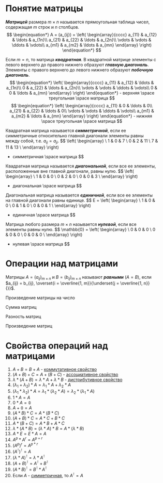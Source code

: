 # Понятие матрицы

***Матрицей*** размера $m \times n$ называется прямоугольная таблица чисел, содержащая $m$ строк и $n$ столбцов.
$$
\begin{equation*}
A = (a_{ij}) = \left(
\begin{array}{cccc}
a_{11} & a_{12} & \ldots & a_{1n}\\
a_{21} & a_{22} & \ldots & a_{2n}\\
\vdots & \vdots & \ddots & \vdots\\
a_{m1} & a_{m2} & \ldots & a_{mn}
\end{array}
\right)
\end{equation*}
$$

Если $m = n$, то матрица ***квадратная***.
В квадратной матрице элементы с левого верхнего до правого нижнего образуют ***главную диагональ***. Элементы с правого верхнего до левого нижнего образуют ***побочную диагональ***.
$$
\begin{equation*}
\left(
\begin{array}{cccc}
a_{11} & a_{12} & \ldots & a_{1n}\\
0 & a_{22} & \ldots & a_{2n}\\
\vdots & \vdots & \ddots & \vdots\\
0 & 0 & \ldots & a_{mn}
\end{array}
\right)
\end{equation*} - верхняя \space треугольная \space матрица
$$
$$
\begin{equation*}
\left(
\begin{array}{cccc}
a_{11} & 0 & \ldots & 0\\
a_{21} & a_{22} & \ldots & 0\\
\vdots & \vdots & \ddots & \vdots\\
a_{m1} & a_{m2} & \ldots & a_{mn}
\end{array}
\right)
\end{equation*} - нижняя \space треугольная \space матрица
$$

Квадратная матрица называется ***симметричной***, если ее симметричные относительно главной диагонали элементы равны между собой, т.е. $a_{ij} = a_{ji}$.
$$
\left(
\begin{array} \\
1 & 0 & 7 \\
0 & 2 & 11 \\
7 & 11 & 13 \\
\end{array}
\right)
- симметричная \space матрица
$$

Квадратная матрица называется ***диагональной***, если все ее элементы, расположенные вне главной диагонали, равны нулю.
$$
\left(
\begin{array} \\
1 & 0 & 0 \\
0 & 2 & 0 \\
0 & 0 & 3 \\
\end{array}
\right)
- диагональная \space матрица
$$

Диагональная матрица называется ***единичной***, если все ее элементы на главной диагонали равны единице.
$$
E = \left(
\begin{array} \\
1 & 0 & 0 \\
0 & 1 & 0 \\
0 & 0 & 1 \\
\end{array}
\right)
- единичная \space матрица
$$

Матрица любого размера $m \times n$ называется ***нулевой***, если все элементы равны нулю.
$$
\mathbb{0} = \left(
\begin{array} \\
0 & 0 & 0 \\
0 & 0 & 0 \\
0 & 0 & 0 \\
\end{array}
\right)
- нулевая \space матрица
$$

# Операции над матрицами

Матрицы $A = (a_{ij})_{m \times n}$ и $B = (b_{ij})_{m \times n}$ называют ***равными*** $(A = B)$, если $a_{ij} = b_{ij}, \overset{i = \overline{1, m}}{\underset{j = \overline{1, n}}{}}$.

Произведение матрицы на число

Сумма матриц

Разность матриц

Произведение матриц

# Свойства операций над матрицами

1) $A + B = B + A$ - <u>коммутативное свойство</u>
2) $(A + B) + C = A + (B + C)$ - <u>ассоциативное свойство</u>
3) $\lambda * (A + B) = \lambda * A + \lambda * B$ - <u>дистрибутивное свойство</u>
4) $(\lambda_{1} + \lambda_{2}) * A = \lambda_{1} * A + \lambda_{2} * A$
5) $(\lambda_{1} * \lambda_{2}) * A = \lambda_{1} * (\lambda_{2} * A) = \lambda_{2} * (\lambda_{1} * A)$
6) $1 * A = A$
7) $0 * A = \mathbb{0}$
8) $A + \mathbb{0} = A$
9) $(A * B) * C = A * (B * C)$
10) $(A + B) * C = A * C + B * C$
11) $A * (B + C) = A * B + A * C$
12) $\lambda * (A * B) = (\lambda * A) * B = A * (\lambda * B)$
13) $A * E = E * A = A$
14) $A^p * A^r = A^{p + r}$
15) $(A^p)^r = A^{p*r}$
16) $(A^\intercal)^\intercal = A$
17) $(\lambda*A)^\intercal = \lambda * A^\intercal$
18) $(A + B)^\intercal = A^\intercal + B^\intercal$
19) $(A * B)^\intercal = B^\intercal * A^\intercal$
20) Если $A$ - <u>симметричная</u>, то $A^\intercal = A$
